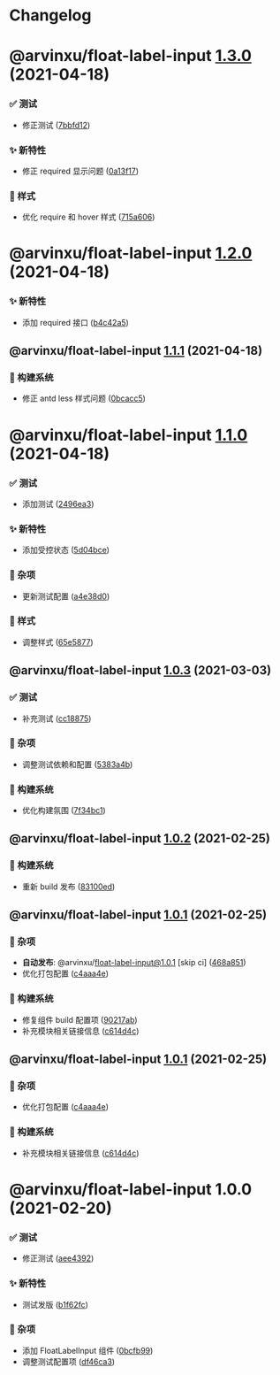 # Changelog

# @arvinxu/float-label-input [1.3.0](https://github.com/arvinxx/components/compare/@arvinxu/float-label-input@1.2.0...@arvinxu/float-label-input@1.3.0) (2021-04-18)


### ✅ 测试

* 修正测试 ([7bbfd12](https://github.com/arvinxx/components/commit/7bbfd12))


### ✨ 新特性

* 修正 required 显示问题 ([0a13f17](https://github.com/arvinxx/components/commit/0a13f17))


### 💄 样式

* 优化 require 和 hover 样式 ([715a606](https://github.com/arvinxx/components/commit/715a606))

# @arvinxu/float-label-input [1.2.0](https://github.com/arvinxx/components/compare/@arvinxu/float-label-input@1.1.1...@arvinxu/float-label-input@1.2.0) (2021-04-18)


### ✨ 新特性

* 添加 required 接口 ([b4c42a5](https://github.com/arvinxx/components/commit/b4c42a5))

## @arvinxu/float-label-input [1.1.1](https://github.com/arvinxx/components/compare/@arvinxu/float-label-input@1.1.0...@arvinxu/float-label-input@1.1.1) (2021-04-18)


### 👷 构建系统

* 修正 antd less 样式问题 ([0bcacc5](https://github.com/arvinxx/components/commit/0bcacc5))

# @arvinxu/float-label-input [1.1.0](https://github.com/arvinxx/components/compare/@arvinxu/float-label-input@1.0.3...@arvinxu/float-label-input@1.1.0) (2021-04-18)


### ✅ 测试

* 添加测试 ([2496ea3](https://github.com/arvinxx/components/commit/2496ea3))


### ✨ 新特性

* 添加受控状态 ([5d04bce](https://github.com/arvinxx/components/commit/5d04bce))


### 🎫 杂项

* 更新测试配置 ([a4e38d0](https://github.com/arvinxx/components/commit/a4e38d0))


### 💄 样式

* 调整样式 ([65e5877](https://github.com/arvinxx/components/commit/65e5877))

## @arvinxu/float-label-input [1.0.3](https://github.com/arvinxx/components/compare/@arvinxu/float-label-input@1.0.2...@arvinxu/float-label-input@1.0.3) (2021-03-03)


### ✅ 测试

* 补充测试 ([cc18875](https://github.com/arvinxx/components/commit/cc18875))


### 🎫 杂项

* 调整测试依赖和配置 ([5383a4b](https://github.com/arvinxx/components/commit/5383a4b))


### 👷 构建系统

* 优化构建氛围 ([7f34bc1](https://github.com/arvinxx/components/commit/7f34bc1))

## @arvinxu/float-label-input [1.0.2](https://github.com/arvinxx/components/compare/@arvinxu/float-label-input@1.0.1...@arvinxu/float-label-input@1.0.2) (2021-02-25)


### 👷 构建系统

* 重新 build 发布 ([83100ed](https://github.com/arvinxx/components/commit/83100ed))

## @arvinxu/float-label-input [1.0.1](https://github.com/arvinxx/components/compare/@arvinxu/float-label-input@1.0.0...@arvinxu/float-label-input@1.0.1) (2021-02-25)


### 🎫 杂项

* **自动发布**: @arvinxu/float-label-input@1.0.1 [skip ci] ([468a851](https://github.com/arvinxx/components/commit/468a851))
* 优化打包配置 ([c4aaa4e](https://github.com/arvinxx/components/commit/c4aaa4e))


### 👷 构建系统

* 修复组件 build 配置项 ([90217ab](https://github.com/arvinxx/components/commit/90217ab))
* 补充模块相关链接信息 ([c614d4c](https://github.com/arvinxx/components/commit/c614d4c))

## @arvinxu/float-label-input [1.0.1](https://github.com/arvinxx/components/compare/@arvinxu/float-label-input@1.0.0...@arvinxu/float-label-input@1.0.1) (2021-02-25)


### 🎫 杂项

* 优化打包配置 ([c4aaa4e](https://github.com/arvinxx/components/commit/c4aaa4e))


### 👷 构建系统

* 补充模块相关链接信息 ([c614d4c](https://github.com/arvinxx/components/commit/c614d4c))

# @arvinxu/float-label-input 1.0.0 (2021-02-20)


### ✅ 测试

* 修正测试 ([aee4392](https://github.com/arvinxx/components/commit/aee4392))


### ✨ 新特性

* 测试发版 ([b1f62fc](https://github.com/arvinxx/components/commit/b1f62fc))


### 🎫 杂项

* 添加 FloatLabelInput 组件 ([0bcfb99](https://github.com/arvinxx/components/commit/0bcfb99))
* 调整测试配置项 ([df46ca3](https://github.com/arvinxx/components/commit/df46ca3))
